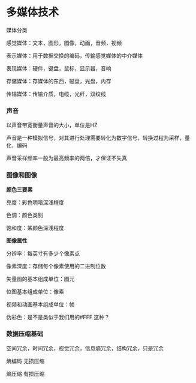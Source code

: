 # 多媒体技术

媒体分类

感觉媒体：文本，图形，图像，动画，音频，视频

表示媒体：用于数据交换的编码，传输感觉媒体的中介媒体

表现媒体：硬件，键盘，鼠标，显示器，音响

存储媒体：存媒体的东西，磁盘，光盘，内存

传输媒体：传输介质，电缆，光纤，双绞线



### 声音

以声音带宽衡量声音的大小，单位是HZ



声音是一种模拟信号，对其进行处理需要转化为数字信号，转换过程为采样，量化，编码

声音采样频率一般为最高频率的两倍，才保证不失真



### 图像和图像



**颜色三要素**

亮度：彩色明暗深浅程度

色调：颜色类别

饱和度：某颜色深浅程度



**图像属性**

分辨率：每英寸有多少个像素点

像素深度：存储每个像素使用的二进制位数



矢量图的基本组成单位：图元

位图基本组成单位：像素

视频和动画基本组成单位：帧



伪彩色：是不是类似于我们用的#FFF 这种？



### **数据压缩基础**

空间冗余，时间冗余，视觉冗余，信息熵冗余，结构冗余，只是冗余



熵编码 无损压缩

熵压缩 有损压缩













